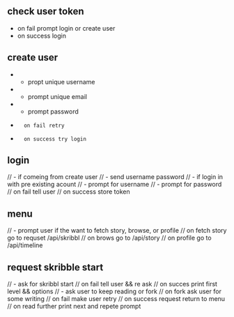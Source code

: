 
## check user token 
* on fail prompt login or create user
* on success login

## create user
* - propt unique username
 * - prompt unique email
* - prompt password
* 		on fail retry
*		on success try login

## login 
// - if comeing from create user
// - send username password
// - if login in with pre existing acount
// - prompt for username 
// - prompt for password
// 		on fail tell user 
// 		on success store token

## menu
// - prompt user if the want to fetch story, browse, or profile
// 		on fetch story go to requset /api/skribbl
// 		on brows go to /api/story
// 		on profile go to /api/timeline

## request skribble start
// - ask for skribbl start
// 		on fail tell user && re ask
// 		on succes print first level && options
// - ask user to keep reading or fork
// 		on fork ask user for some writing
// 				on fail make user retry
// 				on success request return to menu
// 		on read further print next and repete prompt
